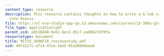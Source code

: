 ```yaml
---
content_type: resource
description: This resource contains thoughts on how to write a G-lab case study by
  Cate Reavis.
file: https://ol-ocw-studio-app-qa.s3.amazonaws.com/courses/15-389a-global-entrepreneurship-lab-asia-pacific-fall-2010/d97a217ca7144faa3ae501a366b8eead_MIT15_389AF10_rescasestudy.pdf
file_type: application/pdf
parent_uid: ed516848-9a51-6ec2-d5c7-ea08627df0fa
resourcetype: Document
title: MIT15_389AF10_rescasestudy.pdf
uid: d97a217c-a714-4faa-3ae5-01a366b8eead
---
```

